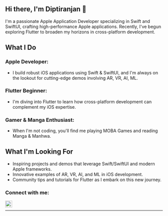 ## Hi there, I'm Diptiranjan 👋
I'm a passionate Apple Application Developer specializing in Swift and SwiftUI, crafting high-performance Apple applications. Recently, I've begun exploring Flutter to broaden my horizons in cross-platform development.

## What I Do
### Apple Developer:
- I build robust iOS applications using Swift & SwiftUI, and I'm always on the lookout for cutting-edge demos involving AR, VR, AI, ML.
### Flutter Beginner:
- I'm diving into Flutter to learn how cross-platform development can complement my iOS expertise.
### Gamer & Manga Enthusiast:
- When I'm not coding, you'll find me playing MOBA Games and reading Manga & Manhwa.

## What I'm Looking For
- Inspiring projects and demos that leverage Swift/SwiftUI and modern Apple frameworks.
- Innovative examples of AR, VR, AI, and ML in iOS development.
- Community tips and tutorials for Flutter as I embark on this new journey.

### Connect with me:
[<img align="left" alt="codeSTACKr | LinkedIn" width="22px" src="https://cdn.jsdelivr.net/npm/simple-icons@v3/icons/linkedin.svg" />][linkedin]

<br />

---

[linkedin]: https://www.linkedin.com/in/diptiranjan-rout-ios-dev
